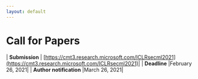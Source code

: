 ```yaml
---
layout: default
---
```


# Call for Papers

| **Submission**          | [https://cmt3.research.microsoft.com/ICLRsecml2021](https://cmt3.research.microsoft.com/ICLRsecml2021)|
| **Deadline**            |February 26, 2021|
| **Author notification** |March 26, 2021|
